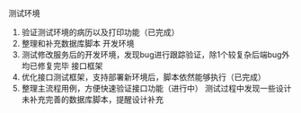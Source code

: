 测试环境
1. 验证测试环境的病历以及打印功能（已完成）
2. 整理和补充数据库脚本
开发环境
1. 测试修改服务后的开发环境，发现bug进行跟踪验证，除1个较复杂后端bug外均已修复完毕
接口框架
1. 优化接口测试框架，支持部署新环境后，脚本依然能够执行（已完成）
2. 整理主流程用例，方便快速验证接口功能（进行中）
测试过程中发现一些设计未补充完善的数据库脚本，提醒设计补充